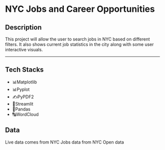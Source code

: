# NYC Jobs and Career Opportunities 
## Description

This project will allow the user to search jobs in NYC based on different filters. It also shows current job statistics in the city along with some user interactive visuals.

-----

## Tech Stacks 

- 📊Matplotlib
- 📊Pyplot
- ✍️PyPDF2
- 🔎Streamlit
- 🐼Pandas
- 🔠WordCloud

## Data
Live data comes from NYC Jobs data from NYC Open data
